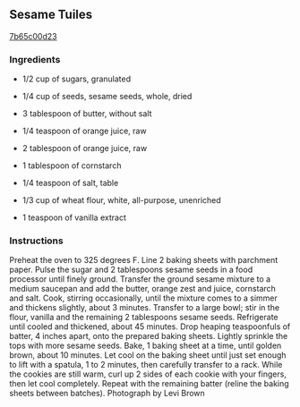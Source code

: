 ## Sesame Tuiles

[7b65c00d23](http://www.foodnetwork.com/recipes/food-network-kitchens/sesame-tuiles.html)

### Ingredients

 - 1/2 cup of sugars, granulated

 - 1/4 cup of seeds, sesame seeds, whole, dried

 - 3 tablespoon of butter, without salt

 - 1/4 teaspoon of orange juice, raw

 - 2 tablespoon of orange juice, raw

 - 1 tablespoon of cornstarch

 - 1/4 teaspoon of salt, table

 - 1/3 cup of wheat flour, white, all-purpose, unenriched

 - 1 teaspoon of vanilla extract

### Instructions

Preheat the oven to 325 degrees F. Line 2 baking sheets with parchment paper. Pulse the sugar and 2 tablespoons sesame seeds in a food processor until finely ground. Transfer the ground sesame mixture to a medium saucepan and add the butter, orange zest and juice, cornstarch and salt. Cook, stirring occasionally, until the mixture comes to a simmer and thickens slightly, about 3 minutes. Transfer to a large bowl; stir in the flour, vanilla and the remaining 2 tablespoons sesame seeds. Refrigerate until cooled and thickened, about 45 minutes. Drop heaping teaspoonfuls of batter, 4 inches apart, onto the prepared baking sheets. Lightly sprinkle the tops with more sesame seeds. Bake, 1 baking sheet at a time, until golden brown, about 10 minutes. Let cool on the baking sheet until just set enough to lift with a spatula, 1 to 2 minutes, then carefully transfer to a rack. While the cookies are still warm, curl up 2 sides of each cookie with your fingers, then let cool completely. Repeat with the remaining batter (reline the baking sheets between batches). Photograph by Levi Brown